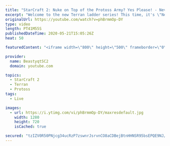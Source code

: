 ```yaml
---
title: "StarCraft 2: Nuke on Top of the Protoss Army? Yes Please! - Never attack to Grandmaster"
excerpt: "Welcome to the new Terran ladder series! This time, it's \"Never Attack to Grandmaster!\" In this challenge, I play as Terran on the EU ladder, and in every game I'm not allowed to attack with any units except for using Ghosts. I'm allowed to make any army units for defending, as long as I don't attack"
originalUrl: https://youtube.com/watch?v=phBrmmOp-DY
type: video
length: PT41M55S
publishedDateTime: 2020-05-21T15:05:26Z
heat: 50

featuredContent: "<iframe width=\"800\" height=\"500\" frameborder=\"0\" src=\"https://www.youtube.com/embed/phBrmmOp-DY\" allow=\"accelerometer; autoplay; encrypted-media; gyroscope; picture-in-picture\" allowfullscreen></iframe>"

provider:
  name: BeastyqtSC2
  domain: youtube.com

topics:
  - StarCraft 2
  - Terran
  - Protoss
tags:
  - Live

images:
  - url: https://i.ytimg.com/vi/phBrmmOp-DY/maxresdefault.jpg
    width: 1280
    height: 720
    isCached: true

secured: "tzIZV0R50PNjcg34ucRzP7zswnrJsrvnCO8aCDBejBtnHHNSR95bsEPQE9NJ/Y0AaQBSliihPzQUBXrjCHRkDflO6eQM9Tl3REbsPdRsHbun62WR1RtIUsL3OXgvtXesaROrmFqMhvClbCFvI+E8cdE3AYfo6Hqi6zlZQWmiwQl29B4JIF3D2nDg26jhqZ7wwiK0ivZ8jZ/XtXRISKnsh9mfs1QrnP907QkY+gHm5xiBrxV+hCZOVK7/9KSU33LUcm4az8WO203+RJ8n9iMD21YlCr2+y+yjdOIETgljroUDYavUs8M1Ssxa+A5lCWOxx2AhYfZX/rauK2SQKSQ2htnICh+E8xqm1QtqA5gAGmpELpkfhGY7KzplMvPhaKwIPT2SC+R9lVdBiMt0KScZQmVb2C6a59hNel1h/jF9ATQ=;j3pi0OgooTu1mgiOMHyffg=="
---
```



